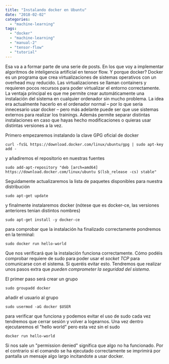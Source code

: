 ```yaml
---
title: "Instalando docker en Ubuntu"
date: "2018-02-02"
categories: 
  - "machine-learning"
tags: 
  - "docker"
  - "machine-learning"
  - "manual-2"
  - "tensor-flow"
  - "tutorial"
---
```


Esa va a a formar parte de una serie de posts. En los que voy a implementar algoritmos de inteligencia artificial en tensor flow. Y porque docker? Docker es un programa que crea virtualizaciones de sistemas operativos con un overhead muy reducido. Las virtualizaciones se llaman containers y requieren pocos recursos para poder virtualizar el entorno correctamente. La ventaja principal es que me permite crear automáticamente una instalación del sistema en cualquier ordenador sin mucho problema. La idea era actualmente hacerlo en el ordenador normal – por lo que seria innecesario usar docker – pero más adelante puede ser que use sistemas externos para realizar los trainings. Además permite separar distintas instalaciones en caso que hayas hecho modificaciones o quieras usar distintas versiones a la vez.

Primero empezaremos instalando la clave GPG oficial de docker

```
curl -fsSL https://download.docker.com/linux/ubuntu/gpg | sudo apt-key add -
```

y añadiremos el repositorio en nuestras fuentes

```
sudo add-apt-repository "deb [arch=amd64] https://download.docker.com/linux/ubuntu $(lsb_release -cs) stable"
```

Seguidamente actualizaremos la lista de paquetes disponibles para nuestra distribución

```
sudo apt-get update
```

y finalmente instalaremos docker (nótese que es docker-ce, las versiones anteriores tenian distintos nombres)

```
sudo apt-get install -y docker-ce
```

para comprobar que la instalación ha finalizado correctamente pondremos en la terminal:

```
sudo docker run hello-world
```

Que nos verificará que la instalación funciona correctamente. Cómo podéis comprobar requiere de sudo para poder usar el _socket TCP_ para comunicarse con el sistema. Si queréis evitar esto. Tendremos que realizar unos pasos extra que _pueden comprometer la seguridad del sistema_.

El primer paso será crear un grupo

```
sudo groupadd docker
```

añadir el usuario al grupo

```
sudo usermod -aG docker $USER
```

para verificar que funciona y podemos evitar el uso de sudo cada vez tendremos que cerrar sesión y volver a logearnos. Una vez dentro ejecutaremos el "hello world" pero esta vez sin el sudo

```
docker run hello-world
```

Si nos sale un "permission denied" significa que algo no ha funcionado. Por el contrario si el comando se ha ejecutado correctamente se imprimirá por pantalla un mensaje algo largo incitandote a usar docker.

